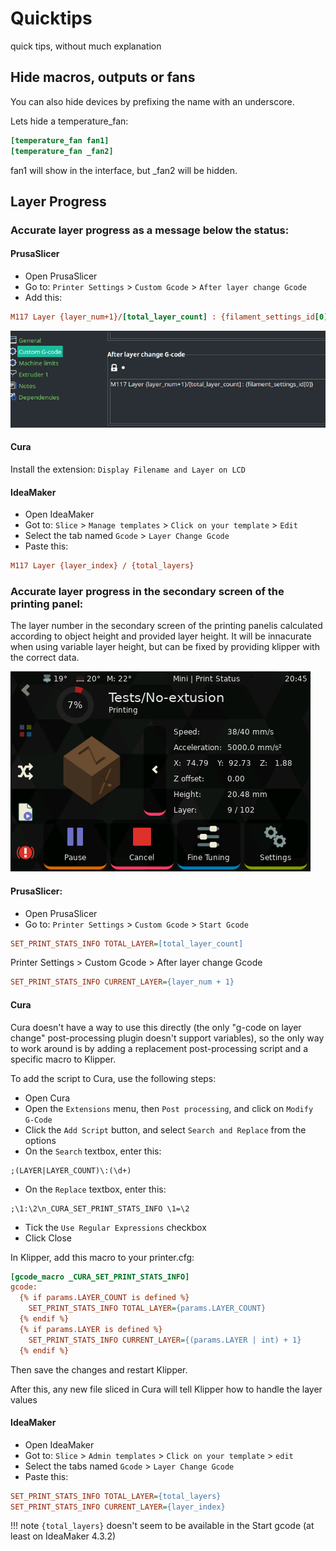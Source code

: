 # Quicktips
quick tips, without much explanation


## Hide macros, outputs or fans

You can also hide devices by prefixing the name with an underscore.

Lets hide a temperature_fan:

```ini
[temperature_fan fan1]
[temperature_fan _fan2]
```

fan1 will show in the interface, but _fan2 will be hidden.


## Layer Progress

### Accurate layer progress as a message below the status:

#### PrusaSlicer

* Open PrusaSlicer
* Go to: `Printer Settings` > `Custom Gcode` > `After layer change Gcode`
* Add this:

```ini
M117 Layer {layer_num+1}/[total_layer_count] : {filament_settings_id[0]}
```

![Layer_progress](img/quicktips/PS_SS_Layer_progress.png)

#### Cura

Install the extension: `Display Filename and Layer on LCD`


#### IdeaMaker

* Open IdeaMaker
* Got to: `Slice` > `Manage templates` > `Click on your template` > `Edit`
* Select the tab named `Gcode` > `Layer Change Gcode`
* Paste this:

```ini
M117 Layer {layer_index} / {total_layers}
```

### Accurate layer progress in the secondary screen of the printing panel:

The layer number in the secondary screen of the printing panelis calculated according to object height and provided layer height.
It will be innacurate when using variable layer height, but can be fixed by providing klipper with the correct data.

![speed_screenshot](img/panels/job_status_speed.png)


#### PrusaSlicer:

* Open PrusaSlicer
* Go to: `Printer Settings` > `Custom Gcode` > `Start Gcode`

```ini
SET_PRINT_STATS_INFO TOTAL_LAYER=[total_layer_count]
```
Printer Settings > Custom Gcode > After layer change Gcode

```ini
SET_PRINT_STATS_INFO CURRENT_LAYER={layer_num + 1}
```


#### Cura

Cura doesn't have a way to use this directly (the only "g-code on layer change" post-processing plugin doesn't support variables),
so the only way to work around is by adding a replacement post-processing script and a specific macro to Klipper.

To add the script to Cura, use the following steps:

* Open Cura
* Open the `Extensions` menu, then `Post processing`, and click on `Modify G-Code`
* Click the `Add Script` button, and select `Search and Replace` from the options
* On the `Search` textbox, enter this:

```
;(LAYER|LAYER_COUNT)\:(\d+)
```

* On the `Replace` textbox, enter this:

```
;\1:\2\n_CURA_SET_PRINT_STATS_INFO \1=\2
```

* Tick the `Use Regular Expressions` checkbox
* Click Close

In Klipper, add this macro to your printer.cfg:

```ini
[gcode_macro _CURA_SET_PRINT_STATS_INFO]
gcode:
  {% if params.LAYER_COUNT is defined %}
    SET_PRINT_STATS_INFO TOTAL_LAYER={params.LAYER_COUNT}
  {% endif %}
  {% if params.LAYER is defined %}
    SET_PRINT_STATS_INFO CURRENT_LAYER={(params.LAYER | int) + 1}
  {% endif %}
```

Then save the changes and restart Klipper.

After this, any new file sliced in Cura will tell Klipper how to handle the layer values


#### IdeaMaker

* Open IdeaMaker
* Got to: `Slice` > `Admin templates` > `Click on your template` > `edit`
* Select the tabs named `Gcode` > `Layer Change Gcode`
* Paste this:

```ini
SET_PRINT_STATS_INFO TOTAL_LAYER={total_layers}
SET_PRINT_STATS_INFO CURRENT_LAYER={layer_index}
```

!!! note
    `{total_layers}` doesn't seem to be available in the Start gcode (at least on IdeaMaker 4.3.2)

